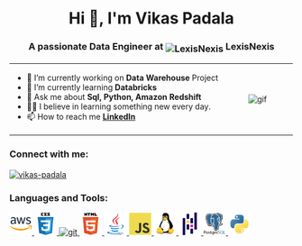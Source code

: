<h1 align="center">Hi 👋, I'm Vikas Padala</h1>
<h3 align="center">
  A passionate Data Engineer at
  <img src="https://cdn.icon-icons.com/icons2/2699/PNG/64/lexisnexis_logo_icon_169270.png" 
       alt="LexisNexis" 
       height="18" 
       style="vertical-align: -4px; middle; margin-top: 3px;"/>
   LexisNexis
</h3>



<table>
  <tr>
    <!-- Left: content -->
    <td valign="top" width="75%">
      <ul>
        <li>🔭 I’m currently working on <b>Data Warehouse</b> Project</li>
        <li>🌱 I’m currently learning <b>Databricks</b></li>
        <li>💬 Ask me about <b>Sql, Python, Amazon Redshift</b></li>
        <li>👨‍🎓 I believe in learning something new every day.</li>
        <li>📫 How to reach me <a href="https://www.linkedin.com/in/vikas-padala/"><b>LinkedIn</b></a></li>
      </ul>
    </td>
    <td valign="middle" align="center" width="35%">
      <img height="150" src="https://media.giphy.com/media/M9gbBd9nbDrOTu1Mqx/giphy.gif" alt="gif"/>
    </td>
 
  </tr>
</table>



<h3 align="left">Connect with me:</h3>
<p align="left">
<a href="https://linkedin.com/in/vikas-padala" target="blank"><img align="center" src="https://raw.githubusercontent.com/rahuldkjain/github-profile-readme-generator/master/src/images/icons/Social/linked-in-alt.svg" alt="vikas-padala" height="30" width="40" /></a>
</p>

<h3 align="left">Languages and Tools:</h3>
<p align="left"> <a href="https://aws.amazon.com" target="_blank" rel="noreferrer"> <img src="https://raw.githubusercontent.com/devicons/devicon/master/icons/amazonwebservices/amazonwebservices-original-wordmark.svg" alt="aws" width="40" height="40"/> </a> <a href="https://www.w3schools.com/css/" target="_blank" rel="noreferrer"> <img src="https://raw.githubusercontent.com/devicons/devicon/master/icons/css3/css3-original-wordmark.svg" alt="css3" width="40" height="40"/> </a> <a href="https://git-scm.com/" target="_blank" rel="noreferrer"> <img src="https://www.vectorlogo.zone/logos/git-scm/git-scm-icon.svg" alt="git" width="40" height="40"/> </a> <a href="https://www.w3.org/html/" target="_blank" rel="noreferrer"> <img src="https://raw.githubusercontent.com/devicons/devicon/master/icons/html5/html5-original-wordmark.svg" alt="html5" width="40" height="40"/> </a> <a href="https://www.java.com" target="_blank" rel="noreferrer"> <img src="https://raw.githubusercontent.com/devicons/devicon/master/icons/java/java-original.svg" alt="java" width="40" height="40"/> </a> <a href="https://developer.mozilla.org/en-US/docs/Web/JavaScript" target="_blank" rel="noreferrer"> <img src="https://raw.githubusercontent.com/devicons/devicon/master/icons/javascript/javascript-original.svg" alt="javascript" width="40" height="40"/> </a> <a href="https://www.linux.org/" target="_blank" rel="noreferrer"> <img src="https://raw.githubusercontent.com/devicons/devicon/master/icons/linux/linux-original.svg" alt="linux" width="40" height="40"/> </a> <a href="https://pandas.pydata.org/" target="_blank" rel="noreferrer"> <img src="https://raw.githubusercontent.com/devicons/devicon/2ae2a900d2f041da66e950e4d48052658d850630/icons/pandas/pandas-original.svg" alt="pandas" width="40" height="40"/> </a> <a href="https://www.postgresql.org" target="_blank" rel="noreferrer"> <img src="https://raw.githubusercontent.com/devicons/devicon/master/icons/postgresql/postgresql-original-wordmark.svg" alt="postgresql" width="40" height="40"/> </a> <a href="https://www.python.org" target="_blank" rel="noreferrer"> <img src="https://raw.githubusercontent.com/devicons/devicon/master/icons/python/python-original.svg" alt="python" width="40" height="40"/> </a> </p>
